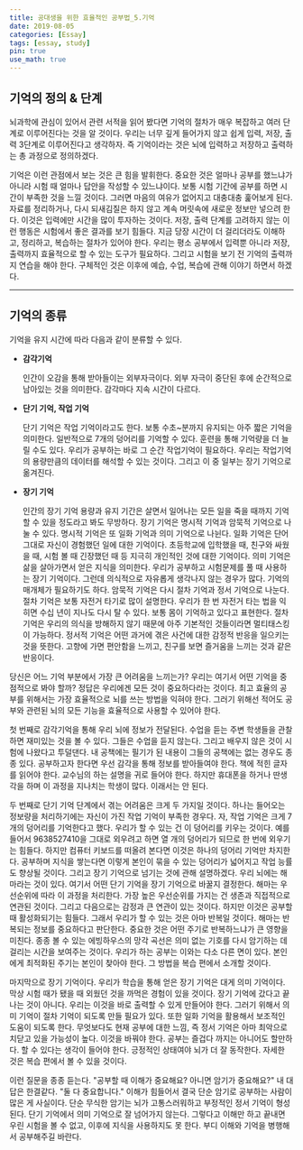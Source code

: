 ```yaml
---
title: 공대생을 위한 효율적인 공부법_5.기억
date: 2019-08-05
categories: [Essay]
tags: [essay, study]
pin: true
use_math: true
---
```


## __기억의 정의 & 단계__

뇌과학에 관심이 있어서 관련 서적을 읽어 봤다면 기억의 절차가 매우 복잡하고 여러 단계로 이루어진다는 것을 알 것이다. 우리는 너무 깊게 들어가지 않고 쉽게 입력, 저장, 출력 3단계로 이루어진다고 생각하자. 즉 기억이라는 것은 뇌에 입력하고 저장하고 출력하는 총 과정으로 정의하겠다.

기억은 이런 관점에서 보는 것은 큰 힘을 발휘한다. 중요한 것은 얼마나 공부를 했느냐가 아니라 시험 때 얼마나 답안을 작성할 수 있느냐이다. 보통 시험 기간에 공부를 하면 시간이 부족한 것을 느낄 것이다. 그러면 마음의 여유가 없어지고 대충대충 훑어보게 된다. 자료를 정리하거나, 다시 되새김질은 하지 않고 계속 머릿속에 새로운 정보만 넣으려 한다. 이것은 입력에만 시간을 많이 투자하는 것이다. 저장, 출력 단계를 고려하지 않는 이런 행동은 시험에서 좋은 결과를 보기 힘들다. 지금 당장 시간이 더 걸리더라도 이해하고, 정리하고, 복습하는 절차가 있어야 한다. 우리는 평소 공부에서 입력뿐 아니라 저장, 출력까지 효율적으로 할 수 있는 도구가 필요하다. 그리고 시험을 보기 전 기억의 출력까지 연습을 해야 한다. 구체적인 것은 이후에 예습, 수업, 복습에 관해 이야기 하면서 하겠다.

*****

## __기억의 종류__

기억을 유지 시간에 따라 다음과 같이 분류할 수 있다.

* __감각기억__

    인간이 오감을 통해 받아들이는 외부자극이다. 외부 자극이 중단된 후에 순간적으로 남아있는 것을 의미한다. 감각마다 지속 시간이 다르다.

* __단기 기억, 작업 기억__

    단기 기억은 작업 기억이라고도 한다. 보통 수초~분까지 유지되는 아주 짧은 기억을 의미한다. 일반적으로 7개의 덩어리를 기억할 수 있다. 훈련을 통해 기억량을 더 늘릴 수도 있다. 우리가 공부하는 바로 그 순간 작업기억이 필요하다. 우리는 작업기억의 용량만큼의 데이터를 해석할 수 있는 것이다. 그리고 이 중 일부는 장기 기억으로 옮겨진다.

* __장기 기억__

    인간의 장기 기억 용량과 유지 기간은 살면서 일어나는 모든 일을 죽을 때까지 기억할 수 있을 정도라고 봐도 무방하다. 장기 기억은 명시적 기억과 암묵적 기억으로 나눌 수 있다. 명시적 기억은 또 일화 기억과 의미 기억으로 나뉜다. 일화 기억은 단어 그대로 자신이 경험했던 일에 대한 기억이다. 초등학교에 입학했을 때, 친구와 싸웠을 때, 시험 볼 때 긴장했던 때 등 지극히 개인적인 것에 대한 기억이다. 의미 기억은 삶을 살아가면서 얻은 지식을 의미한다. 우리가 공부하고 시험문제를 풀 때 사용하는 장기 기억이다. 그런데 의식적으로 자유롭게 생각나지 않는 경우가 많다. 기억의 매개체가 필요하기도 하다.
    암묵적 기억은 다시 절차 기억과 정서 기억으로 나눈다. 절차 기억은 보통 자전거 타기로 많이 설명한다. 우리가 한 번 자전거 타는 법을 익히면 수십 년이 지나도 다시 탈 수 있다. 보통 몸이 기억하고 있다고 표현한다. 절차 기억은 우리의 의식을 방해하지 않기 때문에 아주 기본적인 것들이라면 멀티태스킹이 가능하다. 정서적 기억은 어떤 과거에 겪은 사건에 대한 감정적 반응을 일으키는 것을 뜻한다. 고향에 가면 편안함을 느끼고, 친구를 보면 즐거움을 느끼는 것과 같은 반응이다.

당신은 어느 기억 부분에서 가장 큰 어려움을 느끼는가? 우리는 여기서 어떤 기억을 중점적으로 봐야 할까? 정답은 우리에겐 모든 것이 중요하다라는 것이다. 최고 효율의 공부를 위해서는 가장 효율적으로 뇌를 쓰는 방법을 익혀야 한다. 그러기 위해선 적어도 공부와 관련된 뇌의 모든 기능을 효율적으로 사용할 수 있어야 한다.

첫 번째로 감각기억을 통해 우리 뇌에 정보가 전달된다. 수업을 듣는 주변 학생들을 관찰하면 재미있는 것을 볼 수 있다. 그들은 수업을 듣지 않는다. 그리고 배우지 않은 것이 시험에 나왔다고 투덜댄다. 내 공책에는 필기가 된 내용이 그들의 공책에는 없는 경우도 종종 있다. 공부하고자 한다면 우선 감각을 통해 정보를 받아들여야 한다. 책에 적힌 글자를 읽어야 한다. 교수님의 하는 설명을 귀로 들어야 한다. 하지만 휴대폰을 하거나 딴생각을 하며 이 과정을 지나치는 학생이 많다. 이래서는 안 된다.

두 번째로 단기 기억 단계에서 겪는 어려움은 크게 두 가지일 것이다. 하나는 들어오는 정보량을 처리하기에는 자신이 가진 작업 기억이 부족한 경우다. 자, 작업 기억은 크게 7개의 덩어리를 기억한다고 했다. 우리가 할 수 있는 건 이 덩어리를 키우는 것이다. 예를 들어서 9638527410을 그대로 외우려고 하면 열 개의 덩어리가 되므로 한 번에 외우기는 힘들다. 하지만 컴퓨터 키보드를 떠올려 본다면 이것은 하나의 덩어리 기억만 차지한다. 공부하며 지식을 쌓는다면 이렇게 본인이 묶을 수 있는 덩어리가 넓어지고 작업 능률도 향상될 것이다. 그리고 장기 기억으로 넘기는 것에 관해 설명하겠다. 우리 뇌에는 해마라는 것이 있다. 여기서 어떤 단기 기억을 장기 기억으로 바꿀지 결정한다. 해마는 우선순위에 따라 이 과정을 처리한다. 가장 높은 우선순위를 가지는 건 생존과 직접적으로 연관된 것이다. 그리고 다음으로는 감정과 큰 연관이 있는 것이다. 하지만 이것은 공부할 때 활성화되기는 힘들다. 그래서 우리가 할 수 있는 것은 아마 반복일 것이다. 해마는 반복되는 정보를 중요하다고 판단한다. 중요한 것은 어떤 주기로 반복하느냐가 큰 영향을 미친다. 종종 볼 수 있는 에빙하우스의 망각 곡선은 의미 없는 기호를 다시 암기하는 데 걸리는 시간을 보여주는 것이다. 우리가 하는 공부는 이와는 다소 다른 면이 있다. 본인에게 최적화된 주기는 본인이 찾아야 한다. 그 방법을 복습 편에서 소개할 것이다.

마지막으로 장기 기억이다. 우리가 학습을 통해 얻은 장기 기억은 대게 의미 기억이다. 막상 시험 때가 됐을 때 외웠던 것을 까먹은 경험이 있을 것이다. 장기 기억에 갔다고 끝나는 것이 아니다. 우리는 이것을 바로 출력할 수 있게 만들어야 한다. 그러기 위해서 의미 기억이 절차 기억이 되도록 만들 필요가 있다. 또한 일화 기억을 활용해서 보조적인 도움이 되도록 한다. 무엇보다도 현재 공부에 대한 느낌, 즉 정서 기억은 아마 최악으로 치닫고 있을 가능성이 높다. 이것을 바꿔야 한다. 공부는 즐겁다 까지는 아니어도 할만하다. 할 수 있다는 생각이 들어야 한다. 긍정적인 상태여야 뇌가 더 잘 동작한다. 자세한 것은 복습 편에서 볼 수 있을 것이다.

이런 질문을 종종 듣는다. "공부할 때 이해가 중요해요? 아니면 암기가 중요해요?" 내 대답은 한결같다. "둘 다 중요합니다." 이해가 힘들어서 결국 단순 암기로 공부하는 사람이 많은 게 사실이다. 단순 무식한 암기는 뇌가 고통스러워하고 부정적인 정서 기억이 형성된다. 단기 기억에서 의미 기억으로 잘 넘어가지 않는다. 그렇다고 이해만 하고 끝내면 우린 시험을 볼 수 없고, 이후에 지식을 사용하지도 못 한다. 부디 이해와 기억을 병행해서 공부해주길 바란다.
